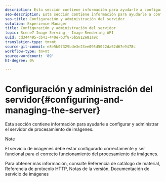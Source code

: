 ```yaml
---
description: Esta sección contiene información para ayudarle a configurar y administrar el servidor de procesamiento de imágenes.
seo-description: Esta sección contiene información para ayudarle a configurar y administrar el servidor de procesamiento de imágenes.
seo-title: Configuración y administración del servidor
solution: Experience Manager
title: Configuración y administración del servidor
topic: Scene7 Image Serving - Image Rendering API
uuid: cd344495-cb41-440e-b3f8-5b5812e81a9c
translation-type: tm+mt
source-git-commit: e8e5b07329bde3e23ee095d5022da62d67e9478c
workflow-type: tm+mt
source-wordcount: '89'
ht-degree: 0%

---
```



# Configuración y administración del servidor{#configuring-and-managing-the-server}

Esta sección contiene información para ayudarle a configurar y administrar el servidor de procesamiento de imágenes.

>[!NOTE]
>
>El servicio de imágenes debe estar configurado correctamente y ser funcional para el correcto funcionamiento del procesamiento de imágenes.

Para obtener más información, consulte Referencia de catálogo de material, Referencia de protocolo HTTP, Notas de la versión, Documentación de servicio de imágenes
